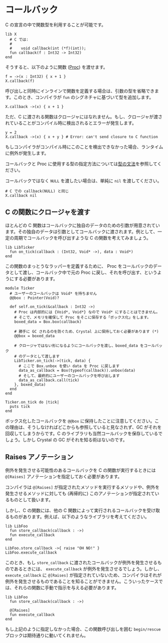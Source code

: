 # コールバック

C の宣言の中で関数型を利用することが可能です。

```crystal
lib X
  # C では:
  #
  #    void callback(int (*f)(int));
  fun callback(f : Int32 -> Int32)
end
```

そうすると、以下のように関数 ([Proc](https://crystal-lang.org/api/Proc.html)) を渡せます。

```crystal
f = ->(x : Int32) { x + 1 }
X.callback(f)
```

呼び出しと同時にインラインで関数を定義する場合は、引数の型を省略できます。このとき、コンパイラが `fun` のシグネチャに基づいて型を追加します。

```crystal
X.callback ->(x) { x + 1 }
```

ただ、C に渡される関数はクロージャにはなれません。もし、クロージャが渡されていることがコンパイル時に検出されるとエラーが発生します。

```crystal
y = 2
X.callback ->(x) { x + y } # Error: can't send closure to C function
```

もしコンパイラがコンパイル時にこのことを検出できなかった場合、ランタイムに例外が発生します。

コールバックと Proc に使用する型の指定方法については[型の文法](../type_grammar.md)を参照してください。

コールバックではなく `NULL` を渡したい場合は、単純に `nil` を渡してください。

```crystal
# C での callback(NULL) と同じ
X.callback nil
```

## C の関数にクロージャを渡す

ほとんどの C 関数はコールバックに独自のデータのための引数が用意されています。その独自のデータは引数としてコールバックに渡されます。例として、一定の周期でコールバックを呼び出すような C の関数を考えてみましょう。

```crystal
lib LibTicker
  fun on_tick(callback : (Int32, Void* ->), data : Void*)
end
```

この関数のまっとうなラッパーを定義するために、 Proc をコールバックのデータとして渡し、コールバック中で元の Proc に戻し、それを呼び出す、というようにする必要があります。

```crystal
module Ticker
  # ユーザーのコールバックは Void* を持ちません
  @@box : Pointer(Void)?

  def self.on_tick(&callback : Int32 ->)
    # Proc は内部的には {Void*, Void*} なので Void* にすることはできません。
    # そこで、メモリを確保して Proc をそこに保存する「ボックス化」をします。
    boxed_data = Box.box(callback)

    # 勝手に GC されるのを防ぐため、Crystal 上に保持しておく必要があります (*)
    @@box = boxed_data

    # クロージャではない形になるようにコールバックを渡し、boxed_data をコールバック
    # のデータとして渡します
    LibTicker.on_tick(->(tick, data) {
      # ここで Box.unbox を使い data を Proc に戻します
      data_as_callback = Box(typeof(callback)).unbox(data)
      # そして、最終的にユーザーのコールバックを呼び出します
      data_as_callback.call(tick)
    }, boxed_data)
  end
end

Ticker.on_tick do |tick|
  puts tick
end
```

ボックス化したコールバックを `@@box` に保持したことに注意してください。この理由は、そうしなければどこからも参照していると見なされず、GC がそれを回収してしまうからです。C のライブラリも当然コールバックを保存しているでしょう。しかし Crystal の GC がそれを知る術はないのです。

## Raises アノテーション

例外を発生させる可能性のあるコールバックを C の関数が実行するときには `@[Raises]` アノテーションを指定しておく必要があります。

コンパイラは `@[Raises]` が指定されたメソッドを実行するメソッドや、例外を発生させるメソッドに対しても (再帰的に) このアノテーションが指定されているものとして扱います。

しかし、C の関数には、他の C 関数によって実行されるコールバックを受け取るものがあります。例えば、以下のようなライブラリを考えてください。

```crystal
lib LibFoo
  fun store_callback(callback : ->)
  fun execute_callback
end

LibFoo.store_callback ->{ raise "OH NO!" }
LibFoo.execute_callback
```

このとき、もし `store_callback` に渡されたコールバックが例外を発生させるものであるときには、 `execute_callback` が例外を発生させるでしょう。しかし、 `execute_callback` に `@[Raises]` が指定されていないため、コンパイラはそれが例外を発生させるものであることを知ることができません。こういったケースでは、それらの関数に手動で指示を与える必要があります。

```crystal
lib LibFoo
  fun store_callback(callback : ->)

  @[Raises]
  fun execute_callback
end
```

もし上記のように指定しなかった場合、この関数呼び出しを囲む `begin/rescue` ブロックは期待通りに動いてくれません。
